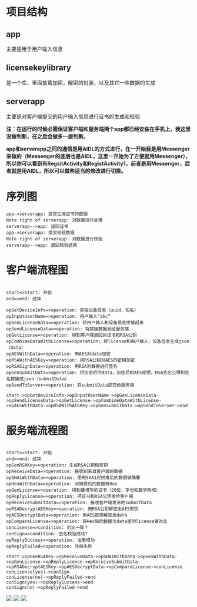# 项目结构
## app
主要是用于用户输入信息

## licensekeylibrary
是一个库，里面放着加密，解密的封装，以及其它一些数据的生成

## serverapp
主要是对客户端提交的用户输入信息进行证书的生成和校验

<b>注：在运行的时候必需保证客户端和服务端两个app都已经安装在手机上，我这里没做判断，在之后会做多一层判断。</b>

<b>app和serverapp之间的通信是用AIDL的方式进行，在一开始我是用Messenger来做的（Messenger的底层也是AIDL，这里一开始为了方便就用Messenger），所以你可以看到有RegsitActivity和RegistActivity1，前者是用Messenger，后者就是用AIDL，所以可以做些适当的修改进行切换。</b>

# 序列图
```sequence
app->serverapp: 提交生成证书的数据
Note right of serverapp: 对数据进行处理
serverapp-->app: 返回证书
app->serverapp: 提交校验数据
Note right of serverapp: 对数据进行校验
serverapp-->app: 返回校验结果
```

# 客户端流程图

```flow

start=>start: 开始
end=>end: 结束

opGetDeviceInfo=>operation: 获取设备信息（uuid，包名）
opInputUserName=>operation: 用户输入“abc”
opGenLicenseData=>operation: 将用户输入和设备信息拼接起来
opSendLicenseData=>operation: 将拼接数据发给服务端
opGetLicense=>operation: 得到客户端返回的证书和RSA公钥
opCombimeDataWithLicense=>operation: 将license和用户输入，设备信息生成json（data）
opAESWithData=>operation: 用AES对data加密
opRSAWithAESKey=>operation: 用RSA公钥对AES的密钥加密
opRSASignData=>operation: 用RSA对数据进行签名
opGenSubmitData=>operation: 将加密后的data，加密后的AES密钥，RSA签名公钥和签名拼接成json（submitData）
opSendToServer=>operation: 将submitData提交给服务端

start->opGetDeviceInfo->opInputUserName->opGenLicenseData->opSendLicenseData->opGetLicense->opCombimeDataWithLicense->opAESWithData->opRSAWithAESKey->opGenSubmitData->opSendToServer->end

```
# 服务端流程图

```flow

start=>start: 开始
end=>end: 结束
opGenRSAKey=>operation: 生成RSA公钥和密钥
opReceiveData=>operation: 接收到来自客户端的数据
opSHA1WithData=>operation: 使用SHA1对拼接后的数据做摘要
opHexWithData=>operation: 对摘要后的数据做Hex
opGenLicense=>operation: 得到要填写的证书（20位，字母和数字构成）
opReplyLicense=>operation: 把证书和RSA公钥发给客户端
opReceiveSubmitData=>operation: 接收客户端发来的submitData
opRSADecryptAESKey=>operation: 用RSA公钥解密出AES密钥
opAESDecryptData=>operation: 用AES密钥解密出data
opCompareLicense=>operation: 将Hex后的数据与data里的license做对比
conLicense=>condition: 对比一致？
conSign=>condition: 签名校验成功?
opReplySuccess=>operation: 注册成功
opReplyFailed=>operation: 注册失败

start->opGenRSAKey->opReceiveData->opSHA1WithData->opHexWithData->opGenLicense->opReplyLicense->opReceiveSubmitData->opRSADecryptAESKey->opAESDecryptData->opCompareLicense->conLicense
conLicense(yes)->conSign
conLicense(no)->opReplyFailed->end
conSign(yes)->opReplySuccess->end
conSign(no)->opReplyFailed->end

```




![](https://github.com/JDNew/LicenseApp/blob/master/app/src/main/res/mipmap-xhdpi/screenshot_20170920_181656.png)
![](https://github.com/JDNew/LicenseApp/blob/master/app/src/main/res/mipmap-xhdpi/screenshot_20170920_181704.png)
![](https://github.com/JDNew/LicenseApp/blob/master/app/src/main/res/mipmap-xhdpi/screenshot_20170920_181748.png)

